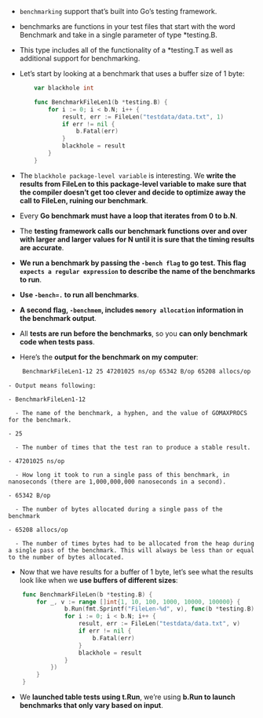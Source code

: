 - ```benchmarking``` support that’s built into Go’s testing framework.

- benchmarks are functions in your test files that start with the word Benchmark and take in a single parameter of type *testing.B. 

- This type includes all of the functionality of a *testing.T as well as additional support for benchmarking. 

- Let’s start by looking at a benchmark that uses a buffer size of 1 byte:

    ```go
        var blackhole int

        func BenchmarkFileLen1(b *testing.B) {
            for i := 0; i < b.N; i++ {
                result, err := FileLen("testdata/data.txt", 1)
                if err != nil {
                    b.Fatal(err)
                }
                blackhole = result
            }
        }
    ```

- The ```blackhole package-level variable``` is interesting. We **write the results from FileLen to this package-level variable to make sure that the compiler doesn’t get too clever and decide to optimize away the call to FileLen, ruining our benchmark**.

- Every **Go benchmark must have a loop that iterates from 0 to b.N**. 

- The **testing framework calls our benchmark functions over and over with larger and larger values for N until it is sure that the timing results are accurate**. 

- **We run a benchmark by passing the ``-bench flag`` to go test. This flag ```expects a regular expression``` to describe the name of the benchmarks to run**. 

- **Use ```-bench=.``` to run all benchmarks**. 

- **A second flag, ```-benchmem```, includes ```memory allocation``` information in the benchmark output**. 

- All **tests are run before the benchmarks**, so you **can only benchmark code when tests pass**.

- Here’s the **output for the benchmark on my computer**:

```sh
    BenchmarkFileLen1-12 25 47201025 ns/op 65342 B/op 65208 allocs/op
```
    - Output means following:

    - BenchmarkFileLen1-12
      
      - The name of the benchmark, a hyphen, and the value of GOMAXPROCS for the benchmark.

    - 25
      
      - The number of times that the test ran to produce a stable result.

    - 47201025 ns/op
      
      - How long it took to run a single pass of this benchmark, in nanoseconds (there are 1,000,000,000 nanoseconds in a second).

    - 65342 B/op
      
      - The number of bytes allocated during a single pass of the benchmark

    - 65208 allocs/op
      
      - The number of times bytes had to be allocated from the heap during a single pass of the benchmark. This will always be less than or equal to the number of bytes allocated.


- Now that we have results for a buffer of 1 byte, let’s see what the results look like when we **use buffers of different sizes**:
  
```go
    func BenchmarkFileLen(b *testing.B) {
        for _, v := range []int{1, 10, 100, 1000, 10000, 100000} {
                b.Run(fmt.Sprintf("FileLen-%d", v), func(b *testing.B) {
                for i := 0; i < b.N; i++ {
                    result, err := FileLen("testdata/data.txt", v)
                    if err != nil {
                        b.Fatal(err)
                    }
                    blackhole = result
                }
            })
        }
    }
```

- We **launched table tests using t.Run**, we’re using **b.Run to launch benchmarks that only vary based on input**.
